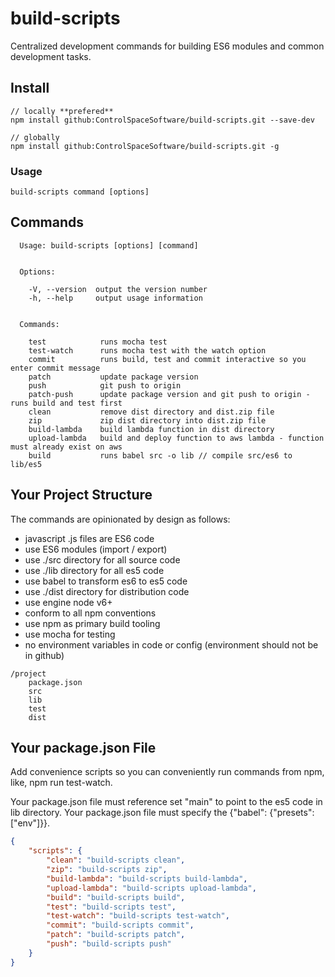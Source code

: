 # build-scripts

Centralized development commands for building ES6 modules and common development tasks.

## Install

```
// locally **prefered**
npm install github:ControlSpaceSoftware/build-scripts.git --save-dev

// globally
npm install github:ControlSpaceSoftware/build-scripts.git -g
```

### Usage

```
build-scripts command [options]
```

## Commands

```
  Usage: build-scripts [options] [command]


  Options:

    -V, --version  output the version number
    -h, --help     output usage information


  Commands:

    test            runs mocha test
    test-watch      runs mocha test with the watch option
    commit          runs build, test and commit interactive so you enter commit message
    patch           update package version
    push            git push to origin
    patch-push      update package version and git push to origin - runs build and test first
    clean           remove dist directory and dist.zip file
    zip             zip dist directory into dist.zip file
    build-lambda    build lambda function in dist directory
    upload-lambda   build and deploy function to aws lambda - function must already exist on aws
    build           runs babel src -o lib // compile src/es6 to lib/es5
```

## Your Project Structure

The commands are opinionated by design as follows:

* javascript .js files are ES6 code
* use ES6 modules (import / export)
* use ./src directory for all source code
* use ./lib directory for all es5 code
* use babel to transform es6 to es5 code
* use ./dist directory for distribution code
* use engine node v6+
* conform to all npm conventions
* use npm as primary build tooling
* use mocha for testing
* no environment variables in code or config (environment should not be in github)


```
/project
	package.json
	src
	lib
	test
	dist

```

## Your package.json File

Add convenience scripts so you can conveniently run commands from npm, like, npm run test-watch.

Your package.json file must reference set "main" to point to the es5 code in lib directory.
Your package.json file must specify the {"babel": {"presets": ["env"]}}.

```json
{
    "scripts": {
        "clean": "build-scripts clean",
        "zip": "build-scripts zip",
        "build-lambda": "build-scripts build-lambda",
        "upload-lambda": "build-scripts upload-lambda",
        "build": "build-scripts build",
        "test": "build-scripts test",
        "test-watch": "build-scripts test-watch",
        "commit": "build-scripts commit",
        "patch": "build-scripts patch",
        "push": "build-scripts push"
    }
}
```